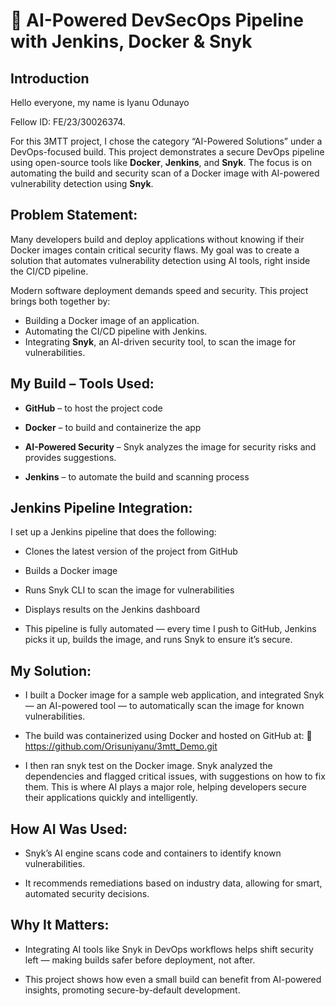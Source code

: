 # 🔐 AI-Powered DevSecOps Pipeline with Jenkins, Docker & Snyk

## Introduction
Hello everyone, my name is Iyanu Odunayo

Fellow ID: FE/23/30026374.

For this 3MTT project, I chose the category “AI-Powered Solutions” under a DevOps-focused build.
This project demonstrates a secure DevOps pipeline using open-source tools like **Docker**, **Jenkins**, and **Snyk**. The focus is on automating the build and security scan of a Docker image with AI-powered vulnerability detection using **Snyk**.


## Problem Statement:
Many developers build and deploy applications without knowing if their Docker images contain critical security flaws.
My goal was to create a solution that automates vulnerability detection using AI tools, right inside the CI/CD pipeline.

Modern software deployment demands speed and security. This project brings both together by:

- Building a Docker image of an application.
- Automating the CI/CD pipeline with Jenkins.
- Integrating **Snyk**, an AI-driven security tool, to scan the image for vulnerabilities.


## My Build – Tools Used:
- **GitHub** – to host the project code

- **Docker** – to build and containerize the app

- **AI-Powered Security** – Snyk analyzes the image for security risks and provides suggestions.

- **Jenkins** – to automate the build and scanning process

## Jenkins Pipeline Integration:
I set up a Jenkins pipeline that does the following:

- Clones the latest version of the project from GitHub

- Builds a Docker image

- Runs Snyk CLI to scan the image for vulnerabilities

- Displays results on the Jenkins dashboard

- This pipeline is fully automated — every time I push to GitHub, Jenkins picks it up, builds the image, and runs Snyk to ensure it’s secure.

## My Solution:
- I built a Docker image for a sample web application, and integrated Snyk — an AI-powered tool — to automatically scan the image for known vulnerabilities.

- The build was containerized using Docker and hosted on GitHub at:
🔗 https://github.com/Orisuniyanu/3mtt_Demo.git

- I then ran snyk test on the Docker image. Snyk analyzed the dependencies and flagged critical issues, with suggestions on how to fix them. This is where AI plays a major role, helping developers secure their applications quickly and intelligently.

## How AI Was Used:
- Snyk’s AI engine scans code and containers to identify known vulnerabilities.

- It recommends remediations based on industry data, allowing for smart, automated security decisions.

## Why It Matters:
- Integrating AI tools like Snyk in DevOps workflows helps shift security left — making builds safer before deployment, not after.

- This project shows how even a small build can benefit from AI-powered insights, promoting secure-by-default development.
